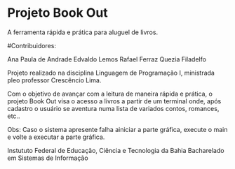 # Projeto Book Out 
A ferramenta rápida e prática para aluguel de livros.

#Contribuidores:

Ana Paula de Andrade
Edvaldo Lemos
Rafael Ferraz
Quezia Filadelfo

Projeto realizado na disciplina Linguagem de Programação I, ministrada pleo professor Crescêncio Lima.

Com o objetivo de avançar com a leitura de maneira rápida e prática, o projeto Book Out visa o acesso a livros a partir de um terminal onde, após cadastro o usuário se aventura numa lista de variados contos, romances, etc..

Obs: Caso o sistema apresente falha ainiciar a parte gráfica, execute o main e volte a executar a parte gráfica.



Instututo Federal de Educação, Ciência e Tecnologia da Bahia
Bacharelado em Sistemas de Informação
